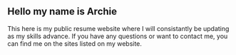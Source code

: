 ## Hello my name is Archie  

This here is my public resume website where I will consistantly be updating as my skills advance. If you have any questions or want to contact me, you can find me on the sites listed on my website.
